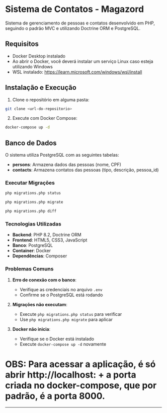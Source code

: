 # Sistema de Contatos - Magazord

Sistema de gerenciamento de pessoas e contatos desenvolvido em PHP, seguindo o padrão MVC e utilizando Doctrine ORM e PostgreSQL.

## Requisitos

- Docker Desktop instalado
- Ao abrir o Docker, você deverá instalar um serviço Linux caso esteja utilizando Windows
- WSL instalado: https://learn.microsoft.com/windows/wsl/install

## Instalação e Execução

1. Clone o repositório em alguma pasta:
```bash
git clone <url-do-repositorio>
```

2. Execute com Docker Compose:
```bash
docker-compose up -d
```

## Banco de Dados

O sistema utiliza PostgreSQL com as seguintes tabelas:

- **persons**: Armazena dados das pessoas (nome, CPF)
- **contacts**: Armazena contatos das pessoas (tipo, descrição, pessoa_id)

### Executar Migrações

```bash
php migrations.php status

php migrations.php migrate

php migrations.php diff
```

### Tecnologias Utilizadas
- **Backend**: PHP 8.2, Doctrine ORM
- **Frontend**: HTML5, CSS3, JavaScript
- **Banco**: PostgreSQL
- **Container**: Docker
- **Dependências**: Composer

### Problemas Comuns

1. **Erro de conexão com o banco**:
   - Verifique as credenciais no arquivo `.env`
   - Confirme se o PostgreSQL está rodando

2. **Migrações não executam**:
   - Execute `php migrations.php status` para verificar
   - Use `php migrations.php migrate` para aplicar

3. **Docker não inicia**:
   - Verifique se o Docker está instalado
   - Execute `docker-compose up -d` novamente

# OBS: Para acessar a aplicação, é só abrir http://localhost: + a porta criada no docker-compose, que por padrão, é a porta 8000. 

---